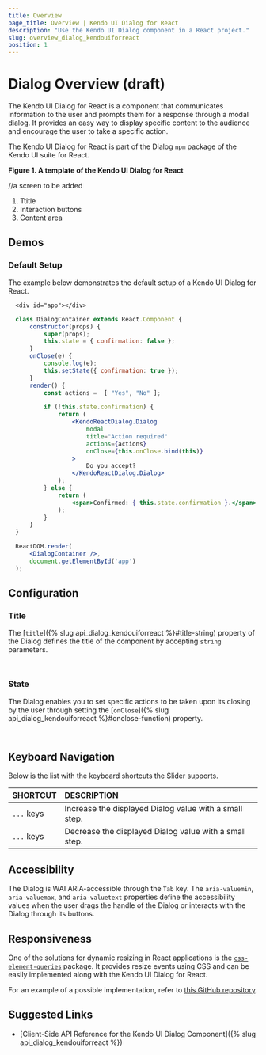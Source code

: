 ```yaml
---
title: Overview
page_title: Overview | Kendo UI Dialog for React
description: "Use the Kendo UI Dialog component in a React project."
slug: overview_dialog_kendouiforreact
position: 1
---
```


# Dialog Overview (draft)

The Kendo UI Dialog for React is a component that communicates information to the user and prompts them for a response through a modal dialog. It provides an easy way to display specific content to the audience and encourage the user to take a specific action.

The Kendo UI Dialog for React is part of the Dialog `npm` package of the Kendo UI suite for React.

**Figure 1. A template of the Kendo UI Dialog for React**

//a screen to be added

1. Ttitle
2. Interaction buttons
3. Content area

## Demos

### Default Setup

The example below demonstrates the default setup of a Kendo UI Dialog for React.

```html-preview
  <div id="app"></div>
```
```jsx
  class DialogContainer extends React.Component {
      constructor(props) {
          super(props);
          this.state = { confirmation: false };
      }
      onClose(e) {
          console.log(e);
          this.setState({ confirmation: true });
      }
      render() {
          const actions =  [ "Yes", "No" ];

          if (!this.state.confirmation) {
              return (
                  <KendoReactDialog.Dialog
                      modal
                      title="Action required"
                      actions={actions}
                      onClose={this.onClose.bind(this)}
                  >
                      Do you accept?
                  </KendoReactDialog.Dialog>
              );
          } else {
              return (
                  <span>Confirmed: { this.state.confirmation }.</span>
              );
          }
      }
  }

  ReactDOM.render(
      <DialogContainer />,
      document.getElementById('app')
  );
```

## Configuration

### Title

The [`title`]({% slug api_dialog_kendouiforreact %}#title-string) property of the Dialog defines the title of the component by accepting `string` parameters.  

```html-preview

```
```jsx

```

### State

The Dialog enables you to set specific actions to be taken upon its closing by the user through setting the [`onClose`]({% slug api_dialog_kendouiforreact %}#onclose-function) property.

```html-preview

```
```jsx

```

## Keyboard Navigation

Below is the list with the keyboard shortcuts the Slider supports.

| SHORTCUT                            | DESCRIPTION         |
|:---                                 |:---                 |
| `...` keys    | Increase the displayed Dialog value with a small step. |
| `...` keys    | Decrease the displayed Dialog value with a small step. |


## Accessibility

The Dialog is WAI ARIA-accessible through the `Tab` key. The `aria-valuemin`, `aria-valuemax`, and `aria-valuetext` properties define the accessibility values when the user drags the handle of the Dialog or interacts with the Dialog through its buttons.

## Responsiveness

One of the solutions for dynamic resizing in React applications is the [`css-element-queries`](http://marcj.github.io/css-element-queries/) package. It provides resize events using CSS and can be easily implemented along with the Kendo UI Dialog for React.

For an example of a possible implementation, refer to [this GitHub repository](https://github.com/telerik/kendo-react-inputs/blob/master/examples/cdn.html).

## Suggested Links

* [Client-Side API Reference for the Kendo UI Dialog Component]({% slug api_dialog_kendouiforreact %})
